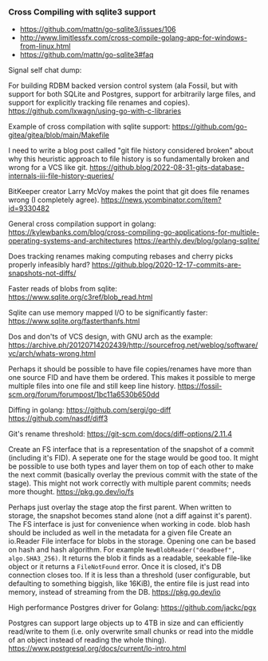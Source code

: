 ### Cross Compiling with sqlite3 support
* https://github.com/mattn/go-sqlite3/issues/106
* http://www.limitlessfx.com/cross-compile-golang-app-for-windows-from-linux.html
* https://github.com/mattn/go-sqlite3#faq

Signal self chat dump:

For building RDBM backed version control system (ala Fossil, but with support for both SQLite and Postgres, support for arbitrarily large files, and support for explicitly tracking file renames and copies).
https://github.com/lxwagn/using-go-with-c-libraries

Example of cross compilation with sqlite support:
https://github.com/go-gitea/gitea/blob/main/Makefile

I need to write a blog post called "git file history considered broken" about why this heuristic approach to file history is so fundamentally broken and wrong for a VCS like git.
https://github.blog/2022-08-31-gits-database-internals-iii-file-history-queries/

BitKeeper creator Larry McVoy makes the point that git does file renames wrong (I completely agree).
https://news.ycombinator.com/item?id=9330482

General cross compilation support in golang:
https://kylewbanks.com/blog/cross-compiling-go-applications-for-multiple-operating-systems-and-architectures
https://earthly.dev/blog/golang-sqlite/

Does tracking renames making computing rebases and cherry picks properly infeasibly hard?
https://github.blog/2020-12-17-commits-are-snapshots-not-diffs/

Faster reads of blobs from sqlite:
https://www.sqlite.org/c3ref/blob_read.html

Sqlite can use memory mapped I/O to be significantly faster:
https://www.sqlite.org/fasterthanfs.html

Dos and don'ts of VCS design, with GNU arch as the example:
https://archive.ph/20120714202439/http://sourcefrog.net/weblog/software/vc/arch/whats-wrong.html

Perhaps it should be possible to have file copies/renames have more than one source FID and have them be ordered. This makes it possible to merge multiple files into one file and still keep line history.
https://fossil-scm.org/forum/forumpost/1bc11a6530b650dd

Diffing in golang:
https://github.com/sergi/go-diff
https://github.com/nasdf/diff3

Git's rename threshold:
https://git-scm.com/docs/diff-options/2.11.4

Create an FS interface that is a representation of the snapshot of a commit (including it's FID). A seperate one for the stage would be good too. It might be possible to use both types and layer them on top of each other to make the next commit (basically overlay the previous commit with the state of the stage). This might not work correctly with multiple parent commits; needs more thought.
https://pkg.go.dev/io/fs

Perhaps just overlay the stage atop the first parent. When written to storage, the snapshot becomes stand alone (not a diff against it's parent). The FS interface is just for convenience when working in code.
blob hash should be included as well in the metadata for a given file
Create an io.Reader File interface for blobs in the storage. Opening one can be based on hash and hash algorithm. For example `NewBlobReader("deadbeef", algo.SHA3_256)`. It returns the blob it finds as a readable, seekable file-like object or it returns a `FileNotFound` error. Once it is closed, it's DB connection closes too. If it is less than a threshold (user configurable, but defaulting to something biggish, like 16KiB), the entire file is just read into memory, instead of streaming from the DB.
https://pkg.go.dev/io

High performance Postgres driver for Golang:
https://github.com/jackc/pgx

Postgres can support large objects up to 4TB in size and can efficiently read/write to them (i.e. only overwrite small chunks or read into the middle of an object instead of reading the whole thing).
https://www.postgresql.org/docs/current/lo-intro.html
